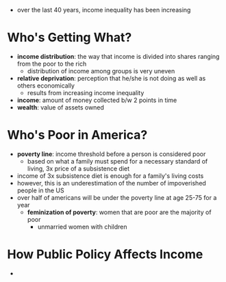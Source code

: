 - over the last 40 years, income inequality has been increasing

# Who's Getting What?
- **income distribution**: the way that income is divided into shares ranging from the poor to the rich
	- distribution of income among groups is very uneven
- **relative deprivation**: perception that he/she is not doing as well as others economically
	- results from increasing income inequality
- **income**: amount of money collected b/w 2 points in time
- **wealth**: value of assets owned

# Who's Poor in America?
- **poverty line**: income threshold before a person is considered poor
	- based on what a family must spend for a necessary standard of living, 3x price of a subsistence diet
- income of 3x subsistence diet is enough for a family's living costs
- however, this is an underestimation of the number of impoverished people in the US
- over half of americans will be under the poverty line at age 25-75 for a year
	- **feminization of poverty**: women that are poor are the majority of poor
		- unmarried women with children

# How Public Policy Affects Income
- 
